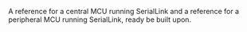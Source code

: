 A reference for a central MCU running SerialLink and a reference for a  peripheral MCU running SerialLink,
ready be built upon.